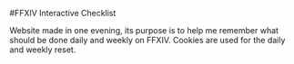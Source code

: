 #FFXIV Interactive Checklist

Website made in one evening, its purpose is to help me remember what should be done daily and weekly on FFXIV. 
Cookies are used for the daily and weekly reset.